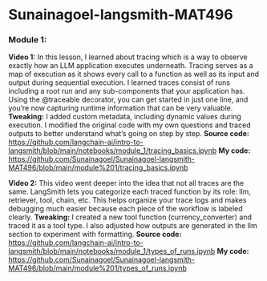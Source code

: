 # Sunainagoel-langsmith-MAT496
### Module 1:
**Video 1:** In this lesson, I learned about tracing which is a way to observe exactly how an LLM application executes underneath. Tracing serves as a map of execution as it shows every call to a function as well as its input and output during sequential execution. I learned traces consist of runs including a root run and any sub-components that your application has. Using the @traceable decorator, you can get started in just one line, and you’re now capturing runtime information that can be very valuable.
**Tweaking:** I added custom metadata, including dynamic values during execution. I modified the original code with my own questions and traced outputs to better understand what’s going on step by step.
**Source code:** https://github.com/langchain-ai/intro-to-langsmith/blob/main/notebooks/module_1/tracing_basics.ipynb 
**My code:** https://github.com/Sunainagoel/Sunainagoel-langsmith-MAT496/blob/main/module%201/tracing_basics.ipynb

**Video 2:** This video went deeper into the idea that not all traces are the same. LangSmith lets you categorize each traced function by its role: llm, retriever, tool, chain, etc. This helps organize your trace logs and makes debugging much easier because each piece of the workflow is labeled clearly.
**Tweaking:** I created a new tool function (currency_converter) and traced it as a tool type. I also adjusted how outputs are generated in the llm section to experiment with formatting.
**Source code:** https://github.com/langchain-ai/intro-to-langsmith/blob/main/notebooks/module_1/types_of_runs.ipynb
**My code:** https://github.com/Sunainagoel/Sunainagoel-langsmith-MAT496/blob/main/module%201/types_of_runs.ipynb
